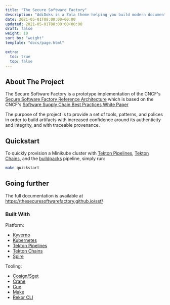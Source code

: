 ```yaml
---
title: "The Secure Software Factory"
description: "AdiDoks is a Zola theme helping you build modern documentation websites, which is a port of the Hugo theme Doks for Zola."
date: 2021-05-01T08:00:00+00:00
updated: 2021-05-01T08:00:00+00:00
draft: false
weight: 10
sort_by: "weight"
template: "docs/page.html"

extra:
  toc: true
  top: false
---
```


## About The Project

The Secure Software Factory is a prototype implementation of the CNCF's
[Secure Software Factory Reference Architecture](https://docs.google.com/document/d/1FwyOIDramwCnivuvUxrMmHmCr02ARoA3jw76o1mGfGQ)
which is based on the CNCF's [Software Supply Chain Best Practices White Paper](https://github.com/cncf/tag-security/blob/main/supply-chain-security/supply-chain-security-paper/CNCF_SSCP_v1.pdf)

The purpose of the project is to provide a set of tools, patterns, and polices
in order to build artifacts with increased confidence around its authenticity
and integrity, and with traceable provenance.

## Quickstart

To quickly provision a Minikube cluster with [Tekton Pipelines],
[Tekton Chains], and the [buildpacks] pipeline, simply run:

```bash
make quickstart
```

## Going further

The full documentation is available at
<https://thesecuresoftwarefactory.github.io/ssf/>

### Built With

Platform:

* [Kyverno](https://kyverno.io/)
* [Kubernetes](http://k8s.io/)
* [Tekton Pipelines]
* [Tekton Chains]
* [Spire](https://spiffe.io/)

Tooling:

* [Cosign/Sget](https://github.com/sigstore/cosign)
* [Crane](https://github.com/google/go-containerregistry)
* [Cue](https://cuelang.org/)
* [Make](https://www.gnu.org/software/make/)
* [Rekor CLI](https://github.com/sigstore/rekor)

[buildpacks]: https://buildpacks.io/
[Tekton Chains]: https://github.com/tektoncd/chains
[Tekton Pipelines]: https://tekton.dev/
